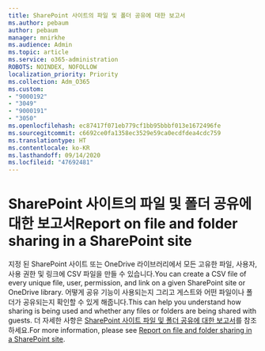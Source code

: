 ```yaml
---
title: SharePoint 사이트의 파일 및 폴더 공유에 대한 보고서
ms.author: pebaum
author: pebaum
manager: mnirkhe
ms.audience: Admin
ms.topic: article
ms.service: o365-administration
ROBOTS: NOINDEX, NOFOLLOW
localization_priority: Priority
ms.collection: Adm_O365
ms.custom:
- "9000192"
- "3049"
- "9000191"
- "3050"
ms.openlocfilehash: ec87417f071eb779cf1bb95bbbf013e1672496fe
ms.sourcegitcommit: c6692ce0fa1358ec3529e59ca0ecdfdea4cdc759
ms.translationtype: HT
ms.contentlocale: ko-KR
ms.lasthandoff: 09/14/2020
ms.locfileid: "47692481"
---
```

# <a name="report-on-file-and-folder-sharing-in-a-sharepoint-site"></a><span data-ttu-id="4b48d-102">SharePoint 사이트의 파일 및 폴더 공유에 대한 보고서</span><span class="sxs-lookup"><span data-stu-id="4b48d-102">Report on file and folder sharing in a SharePoint site</span></span>

<span data-ttu-id="4b48d-103">지정 된 SharePoint 사이트 또는 OneDrive 라이브러리에서 모든 고유한 파일, 사용자, 사용 권한 및 링크에 CSV 파일을 만들 수 있습니다.</span><span class="sxs-lookup"><span data-stu-id="4b48d-103">You can create a CSV file of every unique file, user, permission, and link on a given SharePoint site or OneDrive library.</span></span> <span data-ttu-id="4b48d-104">어떻게 공유 기능이 사용되는지 그리고 게스트와 어떤 파일이나 폴더가 공유되는지 확인할 수 있게 해줍니다.</span><span class="sxs-lookup"><span data-stu-id="4b48d-104">This can help you understand how sharing is being used and whether any files or folders are being shared with guests.</span></span> <span data-ttu-id="4b48d-105">더 자세한 사항은 [SharePoint 사이트 파일 및 폴더 공유에 대한 보고서](https://docs.microsoft.com/sharepoint/sharing-reports)를 참조하세요.</span><span class="sxs-lookup"><span data-stu-id="4b48d-105">For more information, please see [Report on file and folder sharing in a SharePoint site](https://docs.microsoft.com/sharepoint/sharing-reports).</span></span>

